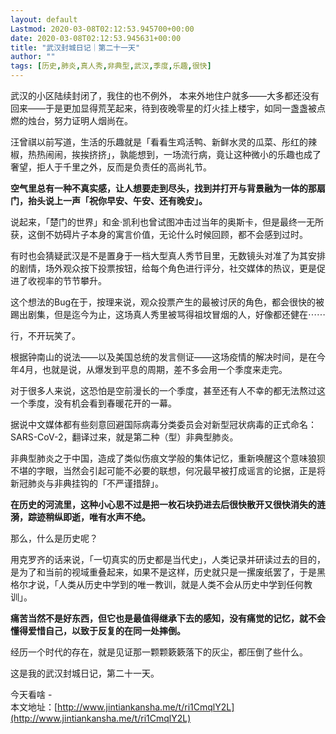 ```yaml
---
layout: default
Lastmod: 2020-03-08T02:12:53.945700+00:00
date: 2020-03-08T02:12:53.945631+00:00
title: "武汉封城日记｜第二十一天"
author: ""
tags: [历史,肺炎,真人秀,非典型,武汉,季度,乐趣,很快]
---
```


武汉的小区陆续封闭了，我住的也不例外， 本来外地住户就多——大多都还没有回来——于是更加显得荒芜起来，待到夜晚零星的灯火挂上楼宇，如同一盏盏被点燃的烛台，努力证明人烟尚在。

  

汪曾祺以前写道，生活的乐趣就是「看看生鸡活鸭、新鲜水灵的瓜菜、彤红的辣椒，热热闹闹，挨挨挤挤」，孰能想到，一场流行病，竟让这种微小的乐趣也成了奢望，拒人于千里之外，反而是负责任的高尚礼节。

  

**空气里总有一种不真实感，让人想要走到尽头，找到并打开与背景融为一体的那扇门，抬头说上一声「祝你早安、午安、还有晚安」。**

  

说起来，「楚门的世界」和金·凯利也曾试图冲击过当年的奥斯卡，但是最终一无所获，这倒不妨碍片子本身的寓言价值，无论什么时候回顾，都不会感到过时。

  

有时也会猜疑武汉是不是置身于一档大型真人秀节目里，无数镜头对准了为其安排的剧情，场外观众按下投票按钮，给每个角色进行评分，社交媒体的热议，更是促进了收视率的节节攀升。

  

这个想法的Bug在于，按理来说，观众投票产生的最被讨厌的角色，都会很快的被踢出剧集，但是迄今为止，这场真人秀里被骂得祖坟冒烟的人，好像都还健在⋯⋯

  

行，不开玩笑了。

  

根据钟南山的说法——以及美国总统的发言侧证——这场疫情的解决时间，是在今年4月，也就是说，从爆发到平息的周期，差不多会用一个季度来走完。

  

对于很多人来说，这恐怕是空前漫长的一个季度，甚至还有人不幸的都无法熬过这一个季度，没有机会看到春暖花开的一幕。

  

据说中文媒体都有些刻意回避国际病毒分类委员会对新型冠状病毒的正式命名：SARS-CoV-2，翻译过来，就是第二种（型）非典型肺炎。

  

非典型肺炎之于中国，造成了类似伤痕文学般的集体记忆，重新唤醒这个意味狼狈不堪的字眼，当然会引起可能不必要的联想，何况最早被打成谣言的论据，正是将新冠肺炎与非典挂钩的「不严谨措辞」。

  

**在历史的河流里，这种小心思不过是把一枚石块扔进去后很快散开又很快消失的涟漪，踪迹稍纵即逝，唯有水声不绝。**

  

那么，什么是历史呢？

  

用克罗齐的话来说，「一切真实的历史都是当代史」，人类记录并研读过去的目的，是为了和当前的视域重叠起来，如果不是这样，历史就只是一摞废纸罢了，于是黑格尔才说，「人类从历史中学到的唯一教训，就是人类不会从历史中学到任何教训」。

  

**痛苦当然不是好东西，但它也是最值得继承下去的感知，没有痛觉的记忆，就不会懂得爱惜自己，以致于反复的在同一处摔倒。**

  

经历一个时代的存在，就是见证那一颗颗簌簌落下的灰尘，都压倒了些什么。

  

这是我的武汉封城日记，第二十一天。

  

今天看啥 -  
本文地址：[http://www.jintiankansha.me/t/ri1CmqlY2L](http://www.jintiankansha.me/t/ri1CmqlY2L)

